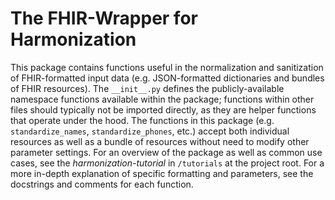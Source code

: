 # The FHIR-Wrapper for Harmonization

This package contains functions useful in the normalization and sanitization of FHIR-formatted input data (e.g. JSON-formatted dictionaries and bundles of FHIR resources). The `__init__.py` defines the publicly-available namespace functions available within the package; functions within other files should typically not be imported directly, as they are helper functions that operate under the hood. The functions in this package (e.g. `standardize_names`, `standardize_phones`, etc.) accept both individual resources as well as a bundle of resources without need to modify other parameter settings. For an overview of the package as well as common use cases, see the _harmonization-tutorial_ in `/tutorials` at the project root. For a more in-depth explanation of specific formatting and parameters, see the docstrings and comments for each function.
